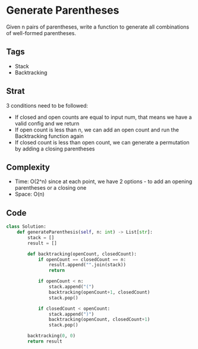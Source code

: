 # Generate Parentheses

Given n pairs of parentheses, write a function to generate all combinations of well-formed parentheses.

## Tags

- Stack
- Backtracking

## Strat

3 conditions need to be followed:

- If closed and open counts are equal to input num, that means we have a valid config and we return
- If open count is less than n, we can add an open count and run the Backtracking function again
- If closed count is less than open count, we can generate a permutation by adding a closing parentheses

## Complexity

- Time: O(2^n) since at each point, we have 2 options - to add an opening parentheses or a closing one
- Space: O(n)

## Code

```python
class Solution:
    def generateParenthesis(self, n: int) -> List[str]:
        stack = []
        result = []

        def backtracking(openCount, closedCount):
            if openCount == closedCount == n:
                result.append("".join(stack))
                return

            if openCount < n:
                stack.append("(")
                backtracking(openCount+1, closedCount)
                stack.pop()

            if closedCount < openCount:
                stack.append(")")
                backtracking(openCount, closedCount+1)
                stack.pop()

        backtracking(0, 0)
        return result
```
